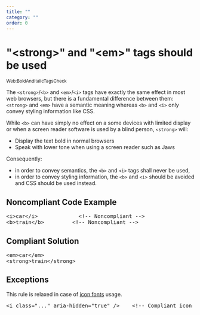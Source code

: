```yaml
---
title: ""
category: ""
order: 0
---
```


<h1>"&lt;strong&gt;" and "&lt;em&gt;" tags should be used</h1>
<small>Web:BoldAndItalicTagsCheck</small>
<br>
<p>The <code>&lt;strong&gt;</code>/<code>&lt;b&gt;</code> and <code>&lt;em&gt;</code>/<code>&lt;i&gt;</code> tags have exactly the same effect in most
web browsers, but there is a fundamental difference between them: <code>&lt;strong&gt;</code> and <code>&lt;em&gt;</code> have a semantic meaning
whereas <code>&lt;b&gt;</code> and <code>&lt;i&gt;</code> only convey styling information like CSS.</p>
<p>While <code>&lt;b&gt;</code> can have simply no effect on a some devices with limited display or when a screen reader software is used by a blind
person, <code>&lt;strong&gt;</code> will:</p>
<ul>
  <li> Display the text bold in normal browsers </li>
  <li> Speak with lower tone when using a screen reader such as Jaws </li>
</ul>
<p>Consequently:</p>
<ul>
  <li> in order to convey semantics, the <code>&lt;b&gt;</code> and <code>&lt;i&gt;</code> tags shall never be used, </li>
  <li> in order to convey styling information, the <code>&lt;b&gt;</code> and <code>&lt;i&gt;</code> should be avoided and CSS should be used instead.
  </li>
</ul>
<h2>Noncompliant Code Example</h2>
<pre>
&lt;i&gt;car&lt;/i&gt;             &lt;!-- Noncompliant --&gt;
&lt;b&gt;train&lt;/b&gt;         &lt;!-- Noncompliant --&gt;
</pre>
<h2>Compliant Solution</h2>
<pre>
&lt;em&gt;car&lt;/em&gt;
&lt;strong&gt;train&lt;/strong&gt;
</pre>
<h2>Exceptions</h2>
<p>This rule is relaxed in case of <a href="https://www.w3.org/WAI/GL/wiki/Using_aria-hidden%3Dtrue_on_an_icon_font_that_AT_should_ignore">icon
fonts</a> usage.</p>
<pre>
&lt;i class="..." aria-hidden="true" /&gt;    &lt;!-- Compliant icon fonts usage --&gt;
</pre>